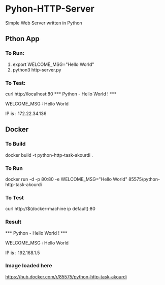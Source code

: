 # Pyhon-HTTP-Server
Simple Web Server written in Python

## Pthon App
### To Run:
1. export WELCOME_MSG="Hello World"
2. python3 http-server.py

### To Test:
curl http://localhost:80
*** Python - Hello World ! ***

WELCOME_MSG : Hello World 

IP is : 172.22.34.136

## Docker
### To Build
docker build -t python-http-task-akourdi .
### To Run
docker run -d -p 80:80 -e WELCOME_MSG="Hello World" 85575/python-http-task-akourdi
### To Test
curl http://$(docker-machine ip default):80

### Result
*** Python - Hello World ! ***

WELCOME_MSG : Hello World

IP is : 192.168.1.5
  

### Image loaded here
https://hub.docker.com/r/85575/python-http-task-akourdi

